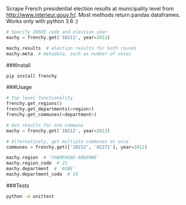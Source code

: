 Scrape French presidential election results at municipality level from http://www.interieur.gouv.fr/. Most methods return pandas dataframes. Works only with python 3.6 :)

```python
# Specify INSEE code and election year
machy = frenchy.get('10212', year=2012)

machy.results  # election results for both rounds
machy.meta  # metadata, such as number of votes
```

###Install

```bash
pip install frenchy
```

###Usage

```python
# Top level functionality
frenchy.get_regions()
frenchy.get_departments(<region>)
frenchy.get_communes(<department>)

# Get results for one commune
machy = frenchy.get('10212', year=2012)

# Alternatively, get multiple communes at once
communes = frenchy.get(['10212', '02271'], year=2012)

machy.region  # 'CHAMPAGNE-ARDENNE'
machy.region_code  # 21
machy.department  # 'AUBE'
machy.department_code  # 10
```

###Tests

```bash
python -m unittest
```